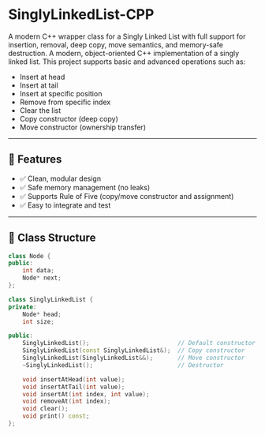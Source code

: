 # SinglyLinkedList-CPP

A modern C++ wrapper class for a Singly Linked List with full support for insertion, removal, deep copy, move semantics, and memory-safe destruction.
A modern, object-oriented C++ implementation of a singly linked list. This project supports basic and advanced operations such as:

- Insert at head
- Insert at tail
- Insert at specific position
- Remove from specific index
- Clear the list
- Copy constructor (deep copy)
- Move constructor (ownership transfer)

---

## 🚀 Features

- ✅ Clean, modular design
- ✅ Safe memory management (no leaks)
- ✅ Supports Rule of Five (copy/move constructor and assignment)
- ✅ Easy to integrate and test

---

## 🧱 Class Structure

```cpp
class Node {
public:
    int data;
    Node* next;
};

class SinglyLinkedList {
private:
    Node* head;
    int size;

public:
    SinglyLinkedList();                         // Default constructor
    SinglyLinkedList(const SinglyLinkedList&);  // Copy constructor
    SinglyLinkedList(SinglyLinkedList&&);       // Move constructor
    ~SinglyLinkedList();                        // Destructor

    void insertAtHead(int value);
    void insertAtTail(int value);
    void insertAt(int index, int value);
    void removeAt(int index);
    void clear();
    void print() const;
};

